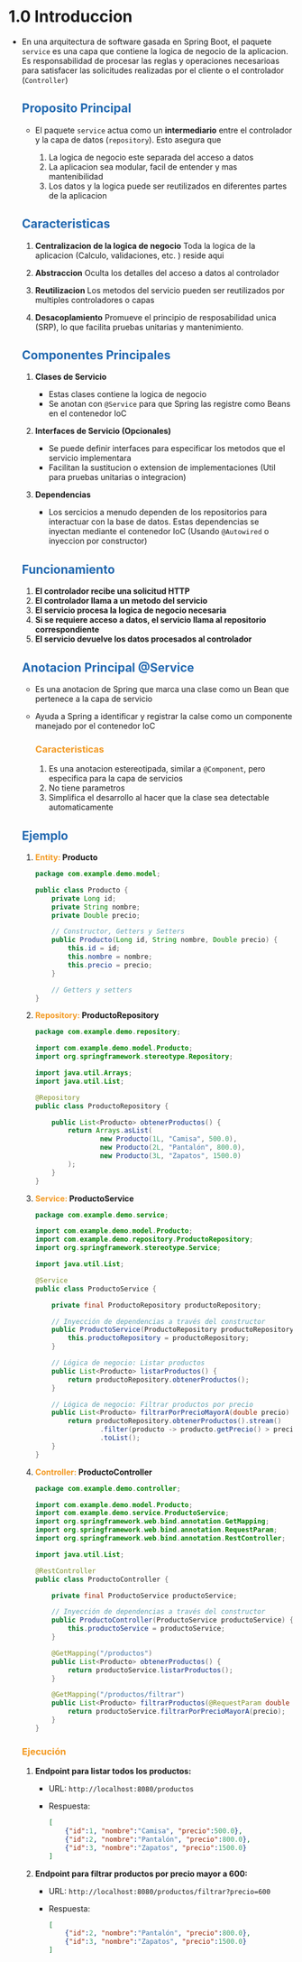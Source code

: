 # 1.0 Introduccion

* En una arquitectura de software gasada en Spring Boot, el paquete `service` es una capa que contiene la logica de negocio de la aplicacion. Es responsabilidad de procesar las reglas y operaciones necesarioas para satisfacer las solicitudes realizadas por el cliente o el controlador (`Controller`)

    ## <span style="color:#2168b0">Proposito Principal</span>
    
    * El paquete `service` actua como un **intermediario** entre el controlador y la capa de datos (`repository`). Esto asegura que
        
        1. La logica de negocio este separada del acceso a datos
        2. La aplicacion sea modular, facil de entender y mas mantenibilidad
        3. Los datos y la logica puede ser reutilizados en diferentes partes de la aplicacion
        
    ## <span style="color:#2168b0">Caracteristicas</span>
    
    1. **Centralizacion de la logica de negocio** Toda la logica de la aplicacion (Calculo, validaciones, etc. ) reside aqui
    
    2. **Abstraccion** Oculta los detalles del acceso a datos al controlador
    
    3. **Reutilizacion** Los metodos del servicio pueden ser reutilizados por multiples controladores o capas
    
    4. **Desacoplamiento** Promueve el principio de resposabilidad unica (SRP), lo que facilita pruebas unitarias y mantenimiento.
    
    ## <span style="color:#2168b0">Componentes Principales</span>
    
    1. **Clases de Servicio**
    
        * Estas clases contiene la logica de negocio
        * Se anotan con `@Service` para que Spring las registre como Beans en el contenedor IoC
        
    2. **Interfaces de Servicio (Opcionales)**
    
        * Se puede definir interfaces para especificar los metodos que el servicio implementara
        * Facilitan la sustitucion o extension de implementaciones (Util para pruebas unitarias o integracion)
        
    3. **Dependencias**    
      
        * Los sercicios a menudo dependen de los repositorios para interactuar con la base de datos. Estas dependencias se inyectan mediante el contenedor IoC (Usando `@Autowired` o inyeccion por constructor)  
        

    ## <span style="color:#2168b0">Funcionamiento</span>
    
    1. **El controlador recibe una solicitud HTTP**
    2. **El controlador llama a un metodo del servicio**
    3. **El servicio procesa la logica de negocio necesaria**
    4. **Si se requiere acceso a datos, el servicio llama al repositorio correspondiente**
    5. **El servicio devuelve los datos procesados al controlador**
    

    ## <span style="color:#2168b0">Anotacion Principal @Service</span>
    
    * Es una anotacion de Spring que marca una clase como un Bean que pertenece a la capa de servicio
    * Ayuda a Spring a identificar y registrar la calse como un componente manejado por el contenedor IoC
    
        ### <span style="color:#f39921">Caracteristicas</span>
        
        1. Es una anotacion estereotipada, similar a `@Component`, pero especifica para la capa de servicios
        2. No tiene parametros
        3. Simplifica el desarrollo al hacer que la clase sea detectable automaticamente
        
        
    ## <span style="color:#2168b0">Ejemplo</span>
    
    1. **<span style="color:#f39921">Entity:</span> Producto**
    
        ```java
        package com.example.demo.model;

        public class Producto {
            private Long id;
            private String nombre;
            private Double precio;

            // Constructor, Getters y Setters
            public Producto(Long id, String nombre, Double precio) {
                this.id = id;
                this.nombre = nombre;
                this.precio = precio;
            }

            // Getters y setters
        }
        ```

    2. **<span style="color:#f39921">Repository:</span> ProductoRepository**
    
        ```java
        package com.example.demo.repository;

        import com.example.demo.model.Producto;
        import org.springframework.stereotype.Repository;

        import java.util.Arrays;
        import java.util.List;

        @Repository
        public class ProductoRepository {

            public List<Producto> obtenerProductos() {
                return Arrays.asList(
                        new Producto(1L, "Camisa", 500.0),
                        new Producto(2L, "Pantalón", 800.0),
                        new Producto(3L, "Zapatos", 1500.0)
                );
            }
        }
        ```

    3. **<span style="color:#f39921">Service:</span> ProductoService**
    
        ```java
        package com.example.demo.service;

        import com.example.demo.model.Producto;
        import com.example.demo.repository.ProductoRepository;
        import org.springframework.stereotype.Service;

        import java.util.List;

        @Service
        public class ProductoService {

            private final ProductoRepository productoRepository;

            // Inyección de dependencias a través del constructor
            public ProductoService(ProductoRepository productoRepository) {
                this.productoRepository = productoRepository;
            }

            // Lógica de negocio: Listar productos
            public List<Producto> listarProductos() {
                return productoRepository.obtenerProductos();
            }

            // Lógica de negocio: Filtrar productos por precio
            public List<Producto> filtrarPorPrecioMayorA(double precio) {
                return productoRepository.obtenerProductos().stream()
                        .filter(producto -> producto.getPrecio() > precio)
                        .toList();
            }
        }
        ```
        
    4. **<span style="color:#f39921">Controller:</span> ProductoController**
    
        ```java
        package com.example.demo.controller;

        import com.example.demo.model.Producto;
        import com.example.demo.service.ProductoService;
        import org.springframework.web.bind.annotation.GetMapping;
        import org.springframework.web.bind.annotation.RequestParam;
        import org.springframework.web.bind.annotation.RestController;

        import java.util.List;

        @RestController
        public class ProductoController {

            private final ProductoService productoService;

            // Inyección de dependencias a través del constructor
            public ProductoController(ProductoService productoService) {
                this.productoService = productoService;
            }

            @GetMapping("/productos")
            public List<Producto> obtenerProductos() {
                return productoService.listarProductos();
            }

            @GetMapping("/productos/filtrar")
            public List<Producto> filtrarProductos(@RequestParam double precio) {
                return productoService.filtrarPorPrecioMayorA(precio);
            }
        }
        ```

    ### <span style="color:#f39921">Ejecución</span>

    1.  **Endpoint para listar todos los productos:**
    
        *   URL: `http://localhost:8080/productos`
        *   Respuesta:
            
            ```json
            [
                {"id":1, "nombre":"Camisa", "precio":500.0},
                {"id":2, "nombre":"Pantalón", "precio":800.0},
                {"id":3, "nombre":"Zapatos", "precio":1500.0}
            ]
            ```
        
    2.  **Endpoint para filtrar productos por precio mayor a 600:**
    
        *   URL: `http://localhost:8080/productos/filtrar?precio=600`
        *   Respuesta:
        
            ```json
            [
                {"id":2, "nombre":"Pantalón", "precio":800.0},
                {"id":3, "nombre":"Zapatos", "precio":1500.0}
            ]
            ```






    